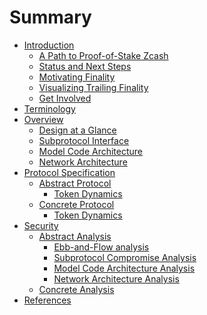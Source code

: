 # Summary

- [Introduction](./introduction.md)
  - [A Path to Proof-of-Stake Zcash](./introduction/a-path-to-pos-zcash.md)
  - [Status and Next Steps](./introduction/status-and-next-steps.md)
  - [Motivating Finality](./introduction/motivating-finality.md)
  - [Visualizing Trailing Finality](./introduction/visualizing-trailing-finality.md)
  - [Get Involved](./introduction/get-involved.md)
- [Terminology](./terminology.md)
- [Overview](./overview.md)
  - [Design at a Glance](./overview/design-at-a-glance.md)
  - [Subprotocol Interface](./overview/subprotocol-interface.md)
  - [Model Code Architecture](./overview/model-code-architecture.md)
  - [Network Architecture]()
- [Protocol Specification]()
  - [Abstract Protocol]()
    - [Token Dynamics]()
  - [Concrete Protocol]()
    - [Token Dynamics]()
- [Security]()
  - [Abstract Analysis]()
    - [Ebb-and-Flow analysis]()
    - [Subprotocol Compromise Analysis]()
    - [Model Code Architecture Analysis]()
    - [Network Architecture Analysis]()
  - [Concrete Analysis]()
- [References](./references.md)
